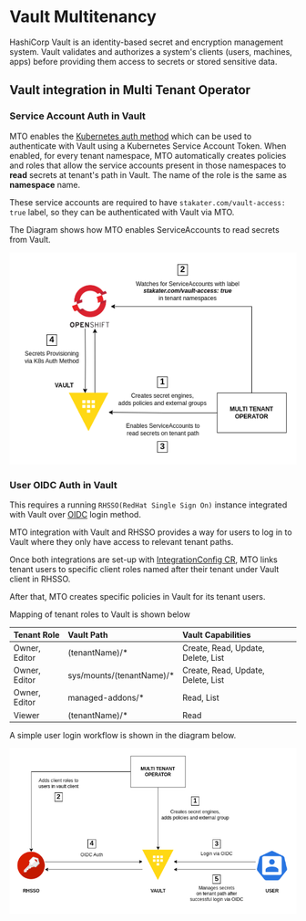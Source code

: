 # Vault Multitenancy

HashiCorp Vault is an identity-based secret and encryption management system. Vault validates and authorizes a system's clients (users, machines, apps) before providing them access to secrets or stored sensitive data.

## Vault integration in Multi Tenant Operator

### Service Account Auth in Vault

MTO enables the [Kubernetes auth method](https://www.Vaultproject.io/docs/auth/kubernetes) which can be used to authenticate with Vault using a Kubernetes Service Account Token. When enabled, for every tenant namespace, MTO automatically creates policies and roles that allow the service accounts present in those namespaces to **read** secrets at tenant's path in Vault. The name of the role is the same as **namespace** name.

These service accounts are required to have `stakater.com/vault-access: true` label, so they can be authenticated with Vault via MTO.

The Diagram shows how MTO enables ServiceAccounts to read secrets from Vault.

![image](./images/mto-vault-k8s-auth-workflow.png)

### User OIDC Auth in Vault

This requires a running `RHSSO(RedHat Single Sign On)` instance integrated with Vault over [OIDC](https://developer.hashicorp.com/vault/docs/auth/jwt) login method.

MTO integration with Vault and RHSSO provides a way for users to log in to Vault where they only have access to relevant tenant paths.

Once both integrations are set-up with [IntegrationConfig CR](/content/integration-config.md), MTO links tenant users to specific client roles named after their tenant under Vault client in RHSSO.

After that, MTO creates specific policies in Vault for its tenant users.

Mapping of tenant roles to Vault is shown below

|  Tenant Role  |        Vault Path       |         Vault Capabilities       |
|:--------------|:------------------------|:---------------------------------|
|Owner, Editor  |(tenantName)/*           |Create, Read, Update, Delete, List|
|Owner, Editor  |sys/mounts/(tenantName)/*|Create, Read, Update, Delete, List|
|Owner, Editor  |managed-addons/*         |Read, List                        |
|Viewer         |(tenantName)/*           |Read                              |

A simple user login workflow is shown in the diagram below.

![image](./images/mto-vault-integration-user-workflow.png)
